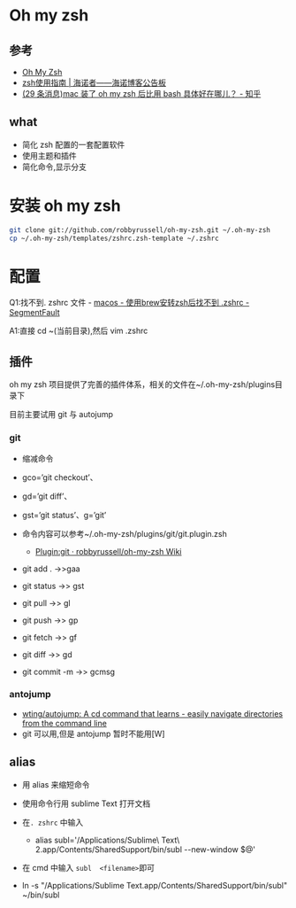 # Oh my zsh

## 参考

- [Oh My Zsh](http://ohmyz.sh/)
- [zsh使用指南 | 海诺者——海诺博客公告板](http://typecho.hainuo.info/archives/109.html)
- [(29 条消息)mac 装了 oh my zsh 后比用 bash 具体好在哪儿？ - 知乎](https://www.zhihu.com/question/29977255/answer/48292509)

## what

- 简化 zsh 配置的一套配置软件
- 使用主题和插件
- 简化命令,显示分支


# 安装 oh my zsh


```zsh
git clone git://github.com/robbyrussell/oh-my-zsh.git ~/.oh-my-zsh
cp ~/.oh-my-zsh/templates/zshrc.zsh-template ~/.zshrc
```


# 配置

Q1:找不到. zshrc 文件
    - [macos - 使用brew安转zsh后找不到 .zshrc - SegmentFault](https://segmentfault.com/q/1010000004991335)

A1:直接 cd ~(当前目录),然后 vim .zshrc

## 插件
oh my zsh 项目提供了完善的插件体系，相关的文件在~/.oh-my-zsh/plugins目录下

目前主要试用 git 与 autojump

### git
- 缩减命令
- gco=’git checkout’、
- gd=’git diff’、
- gst=’git status’、g=’git’

- 命令内容可以参考~/.oh-my-zsh/plugins/git/git.plugin.zsh
    - [Plugin:git · robbyrussell/oh-my-zsh Wiki](https://github.com/robbyrussell/oh-my-zsh/wiki/Plugin:git)
- git add . ->>gaa
- git status ->> gst
- git pull ->> gl
- git push ->> gp
- git fetch ->> gf
- git diff ->> gd
- git commit -m ->> gcmsg

### antojump
- [wting/autojump: A cd command that learns - easily navigate directories from the command line](https://github.com/wting/autojump#name)
- git 可以用,但是 antojump 暂时不能用[W]


## alias

- 用 alias 来缩短命令
- 使用命令行用 sublime Text 打开文档
- 在`. zshrc` 中输入 
    - alias subl='/Applications/Sublime\ Text\ 2.app/Contents/SharedSupport/bin/subl --new-window $@'
- 在 cmd 中输入 `subl  <filename>`即可

- ln -s "/Applications/Sublime Text.app/Contents/SharedSupport/bin/subl" ~/bin/subl



